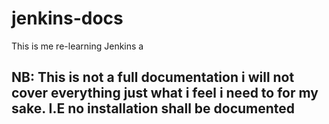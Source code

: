 # jenkins-docs
This is me re-learning Jenkins a


## NB: This is not a full documentation i will not cover everything just what i feel i need to for my sake. I.E no installation shall be documented